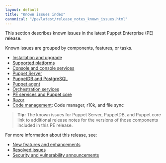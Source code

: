 ```yaml
---
layout: default
title: "Known issues index"
canonical: "/pe/latest/release_notes_known_issues.html"
---
```


This section describes known issues in the latest Puppet Enterprise (PE) release.

Known issues are grouped by components, features, or tasks.

- [Installation and upgrade](./release_notes_known_issues_install.html)
- [Supported platforms](./release_notes_known_issues_platforms.html)
- [Console and console services](./release_notes_known_issues_console.html)
- [Puppet Server](./release_notes_known_issues_puppetserver.html)
- [PuppetDB and PostgreSQL](./release_notes_known_issues_puppetdb.html)
- [Puppet agent]({{puppet}}/release_notes_agent.html#puppet-agent-134)
- [Orchestration services](./release_notes_known_issues_app.html)
- [PE services and Puppet core](./release_notes_known_issues_core.html)
- [Razor](./release_notes_known_issues_razor.html)
- [Code management](./release_notes_known_issues_codemgmt.html): Code manager, r10k, and file sync

> **Tip:** The known issues for Puppet Server, PuppetDB, and Puppet core link to additional release notes for the versions of those components included in this PE release. 

For more information about this release, see:

* [New features and enhancements](./release_notes.html)
* [Resolved issues](./release_notes_resolved_issues.html)
* [Security and vulnerability announcements](/security)